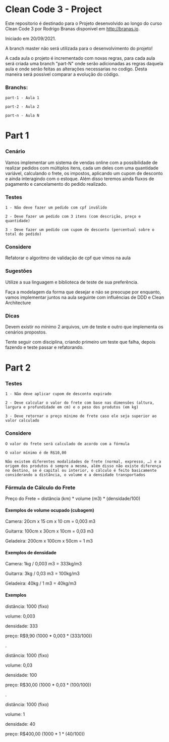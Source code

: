 # Clean Code 3 - Project

Este repositorio é destinado para o Projeto desenvolvido ao longo do curso Clean Code 3 por Rodrigo Branas disponivel em http://branas.io.

Iniciado em 20/09/2021.

A branch master não será utilizada para o desenvolvimento do projeto!

A cada aula o projeto é incrementado com novas regras, para cada aula será criada uma branch "part-N" onde serão adicionadas 
as regras daquela aula e onde serão feitas as alterações necessarias no codigo. Desta maneira será possivel comparar a evolução do código.

### Branchs:
    part-1 - Aula 1
    
    part-2 - Aula 2
    
    part-n - Aula N





# Part 1

### Cenário

Vamos implementar um sistema de vendas online com a possibilidade de realizar pedidos com múltiplos itens, 
cada um deles com uma quantidade variável, calculando o frete, os impostos, aplicando um cupom de desconto e 
ainda interagindo com o estoque. Além disso teremos ainda fluxos de pagamento e cancelamento do pedido realizado.


### Testes
    1 - Não deve fazer um pedido com cpf inválido

    2 - Deve fazer um pedido com 3 itens (com descrição, preço e quantidade)

    3 - Deve fazer um pedido com cupom de desconto (percentual sobre o total do pedido)


### Considere
Refatorar o algoritmo de validação de cpf que vimos na aula


### Sugestões
Utilize a sua linguagem e biblioteca de teste de sua preferência.

Faça a modelagem da forma que desejar e não se preocupe por enquanto, vamos implementar juntos na aula seguinte 
com influências de DDD e Clean Architecture


### Dicas
Devem existir no mínimo 2 arquivos, um de teste e outro que implementa os cenários propostos.

Tente seguir com disciplina, criando primeiro um teste que falha, depois fazendo e teste passar e refatorando.





# Part 2

### Testes
    1 - Não deve aplicar cupom de desconto expirado
    
    2 - Deve calcular o valor do frete com base nas dimensões (altura, largura e profundidade em cm) e o peso dos produtos (em kg)
    
    3 - Deve retornar o preço mínimo de frete caso ele seja superior ao valor calculado


### Considere
    O valor do frete será calculado de acordo com a fórmula
    
    O valor mínimo é de R$10,00
    
    Não existem diferentes modalidades de frete (normal, expresso, …) e a origem dos produtos é sempre a mesma, além disso não existe diferença no destino, se é capital ou interior, o cálculo é feito basicamente considerando a distância, o volume e a densidade transportados


### Fórmula de Cálculo do Frete
Preço do Frete = distância (km) * volume (m3) * (densidade/100)


#### Exemplos de volume ocupado (cubagem)

Camera: 20cm x 15 cm x 10 cm = 0,003 m3

Guitarra: 100cm x 30cm x 10cm = 0,03 m3

Geladeira: 200cm x 100cm x 50cm = 1 m3


#### Exemplos de densidade

Camera: 1kg / 0,003 m3 = 333kg/m3

Guitarra: 3kg / 0,03 m3 = 100kg/m3

Geladeira: 40kg / 1 m3 = 40kg/m3


#### Exemplos

distância: 1000 (fixo)

volume: 0,003

densidade: 333

preço: R$9,90 (1000 * 0,003 * (333/100))

.

distância: 1000 (fixo)

volume: 0,03

densidade: 100

preço: R$30,00 (1000 * 0,03 * (100/100))

.

distância: 1000 (fixo)

volume: 1

densidade: 40

preço: R$400,00 (1000 * 1 * (40/100))
